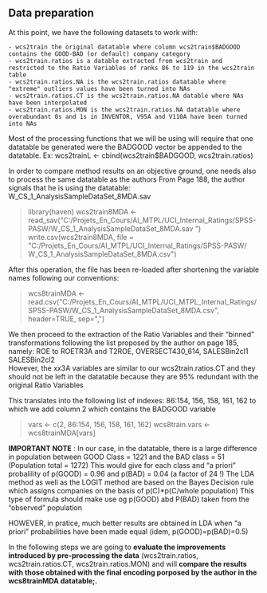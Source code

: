 ## Data preparation

At this point, we have the following datasets to work with:

	- wcs2train the original datatable where column wcs2train$BADGOOD contains the GOOD-BAD (or default) company category
	- wcs2train.ratios is a datable extracted from wcs2train and restricted to the Ratio Variables of ranks 86 to 119 in the wcs2train table
	- wcs2train.ratios.NA is the wcs2train.ratios datatable where "extreme" outliers values have been turned into NAs
	- wcs2train.ratios.CT is the wcs2train.ratios.NA datable where NAs have been interpolated
	- wcs2train.ratios.MON is the wcs2train.ratios.NA datatable where overabundant 0s and 1s in INVENTOR, V95A and V110A have been turned into NAs

 Most of the processing functions that we will be using will require that one datatable be generated were the BADGOOD vector be appended to the datatable.
Ex: wcs2trainL <- cbind(wcs2train$BADGOOD, wcs2train.ratios)

In order to compare method results on an objective ground, one needs also to process the same datatable as the authors
From Page 188, the author signals that he is using the datatable: W_CS_1_AnalysisSampleDataSet_8MDA.sav

> library(haven)
> wcs2train8MDA <- read_sav("C:/Projets_En_Cours/AI_MTPL/UCI_Internal_Ratings/SPSS-PASW/W_CS_1_AnalysisSampleDataSet_8MDA.sav ")
> write.csv(wcs2train8MDA, file = "C:/Projets_En_Cours/AI_MTPL/UCI_Internal_Ratings/SPSS-PASW/ W_CS_1_AnalysisSampleDataSet_8MDA.csv")

After this operation, the file has been re-loaded after shortening the variable names following our conventions:

> wcs8trainMDA <- read.csv("C:/Projets_En_Cours/AI_MTPL/UCI_MTPL_Internal_Ratings/SPSS-PASW/W_CS_1_AnalysisSampleDataSet_8MDA.csv", header=TRUE, sep=",")

We then proceed to the extraction of the Ratio Variables and their “binned” transformations following the list proposed by the author on page 185,
namely: ROE to ROETR3A and T2ROE, OVERSECT430_614, SALESBin2cl1	SALESBin2cl2<br>
However, the xx3A variables are similar to our wcs2train.ratios.CT and they should not be left in the datatable because they are 95% redundant with the original Ratio Variables

This translates into the following list of indexes: 86:154, 156, 158, 161, 162 to which we add column 2 which contains the BADGOOD variable

> vars <- c(2, 86:154, 156, 158, 161, 162)
> wcs8train.vars <- wcs8trainMDA[vars]


**IMPORTANT NOTE**        : In our case, in the datatable, there is a large difference in population between GOOD Class = 1221 and the BAD class = 51 (Population total = 1272)
This would give for each class and “a priori” probalility of p(GOOD) = 0.96 and p(BAD) = 0.04 (a factor of 24 !)
The LDA method as well as the LOGIT method are based on the Bayes Decision rule which assigns companies on the basis of p(C)*p(C/whole population)
This type of formula should make use og p(GOOD) abd P(BAD) taken from the “observed” population

HOWEVER, in pratice, much better results are obtained in LDA when “a priori” probabilities have been made equal (idem, p(GOOD)=p(BAD)=0.5)

In the following steps we are going to **evaluate the improvements introduced by pre-processing the data** (wcs2train.ratios, wcs2train.ratios.CT, wcs2train.ratios.MON)
and will **compare the results with those obtained with the final encoding porposed by the author in the wcs8trainMDA datatable;.**



